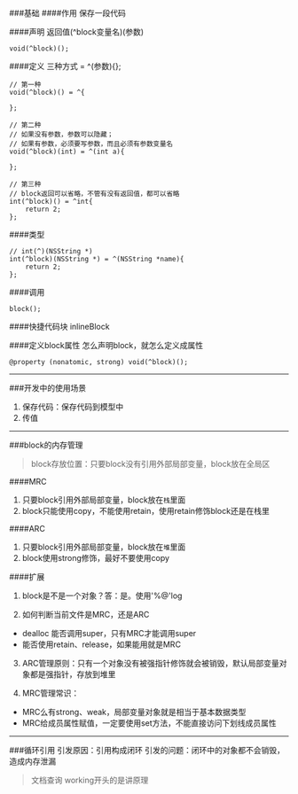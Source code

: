 ###基础
####作用
保存一段代码

####声明
返回值(^block变量名)(参数)
```
void(^block)();
```

####定义
三种方式 = ^(参数){};
```
// 第一种
void(^block)() = ^{

};

// 第二种
// 如果没有参数，参数可以隐藏；
// 如果有参数，必须要写参数，而且必须有参数变量名
void(^block)(int) = ^(int a){

};

// 第三种
// block返回可以省略，不管有没有返回值，都可以省略
int(^block)() = ^int{
    return 2;
};
```
####类型
```
// int(^)(NSString *)
int(^block)(NSString *) = ^(NSString *name){
    return 2;
};
```

####调用
```
block();
```

####快捷代码块
inlineBlock

####定义block属性
怎么声明block，就怎么定义成属性
```
@property (nonatomic, strong) void(^block)();
```

---

###开发中的使用场景
1. 保存代码：保存代码到模型中
2. 传值

---

###block的内存管理
> block存放位置：只要block没有引用外部局部变量，block放在全局区

####MRC
1. 只要block引用外部局部变量，block放在`栈`里面
2. block只能使用copy，不能使用retain，使用retain修饰block还是在栈里

####ARC
1. 只要block引用外部局部变量，block放在`堆`里面
2. block使用strong修饰，最好不要使用copy

####扩展

1. block是不是一个对象？答：是。使用'%@'log

2. 如何判断当前文件是MRC，还是ARC
  - dealloc 能否调用super，只有MRC才能调用super
  - 能否使用retain、release，如果能用就是MRC

3. ARC管理原则：只有一个对象没有被强指针修饰就会被销毁，默认局部变量对象都是强指针，存放到堆里

4. MRC管理常识：
  - MRC么有strong、weak，局部变量对象就是相当于基本数据类型
  - MRC给成员属性赋值，一定要使用set方法，不能直接访问下划线成员属性

---

###循环引用
引发原因：引用构成闭环
引发的问题：闭环中的对象都不会销毁，造成内存泄漏


> 文档查询
working开头的是讲原理

